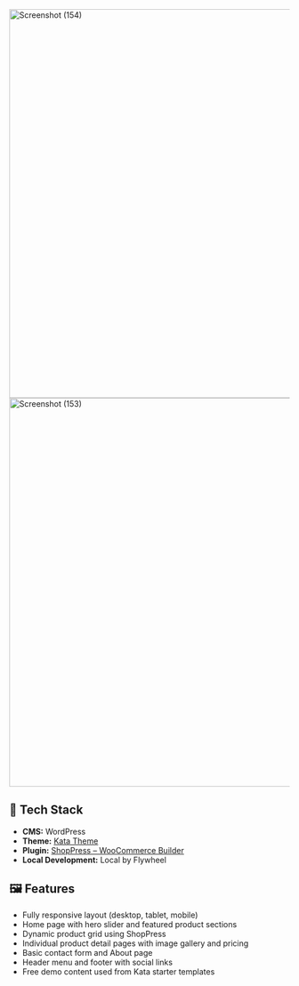 <img width="1280" height="699" alt="Screenshot (154)" src="https://github.com/user-attachments/assets/f5c223f5-e97e-442a-aad6-826631519203" />
<img width="1280" height="699" alt="Screenshot (153)" src="https://github.com/user-attachments/assets/59d15c4a-e7d4-4f14-a0d4-84e3767e7bf8" />


## 🔧 Tech Stack
- **CMS:** WordPress
- **Theme:** [Kata Theme](https://wordpress.org/themes/kata/)
- **Plugin:** [ShopPress – WooCommerce Builder](https://wordpress.org/plugins/shoppress/)
- **Local Development:** Local by Flywheel

## 🖼️ Features
- Fully responsive layout (desktop, tablet, mobile)
- Home page with hero slider and featured product sections
- Dynamic product grid using ShopPress
- Individual product detail pages with image gallery and pricing
- Basic contact form and About page
- Header menu and footer with social links
- Free demo content used from Kata starter templates




